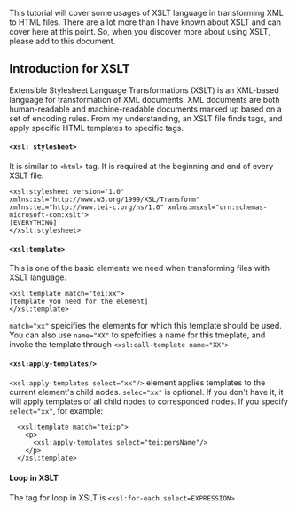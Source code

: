 This tutorial will cover some usages of XSLT language in transforming XML to HTML files. There are a lot more than I have known about XSLT and can cover here at this point. So, when you discover more about using XSLT, please add to this document.
## Introduction for XSLT
Extensible Stylesheet Language Transformations (XSLT) is an XML-based language for transformation of XML documents. XML documents are both human-readable and machine-readable documents marked up based on a set of encoding rules. 
From my understanding, an XSLT file finds tags, and apply specific HTML templates to specific tags.

#### `<xsl: stylesheet>`
It is similar to `<html>` tag. It is required at the beginning and end of every XSLT file.
```
<xsl:stylesheet version="1.0" xmlns:xsl="http://www.w3.org/1999/XSL/Transform" xmlns:tei="http://www.tei-c.org/ns/1.0" xmlns:msxsl="urn:schemas-microsoft-com:xslt">
[EVERYTHING]
</xslt:stylesheet>
```
#### `<xsl:template>`
This is one of the basic elements we need when transforming files with XSLT language. 
```
<xsl:template match="tei:xx">
[template you need for the element]
</xsl:template>
```
`match="xx"` speicifies the elements for which this template should be used. You can also use `name="XX"` to spefcifies a name for this tmeplate, and invoke the template through `<xsl:call-template name="XX">`

#### `<xsl:apply-templates/>`
`<xsl:apply-templates select="xx"/>` element applies templates to the current element's child nodes. `selec="xx"` is optional. If you don't have it, it will apply templates of all child nodes to corresponded nodes. If you specify  `select="xx"`, for example: 
```
  <xsl:template match="tei:p">
    <p>
      <xsl:apply-templates select="tei:persName"/>
    </p>
  </xsl:template>
```

#### Loop in XSLT
The tag for loop in XSLT is `<xsl:for-each select=EXPRESSION>`
